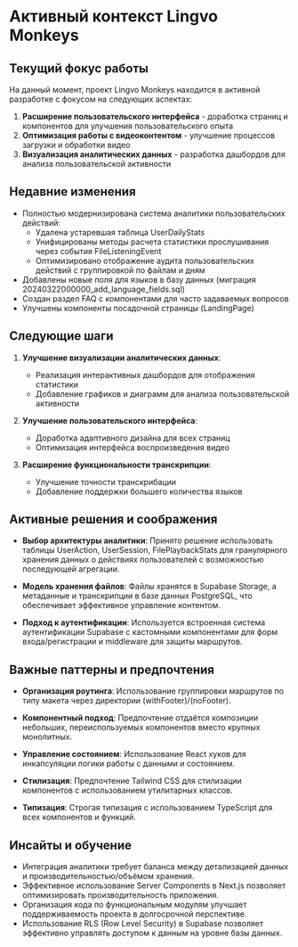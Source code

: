 # Активный контекст Lingvo Monkeys

## Текущий фокус работы

На данный момент, проект Lingvo Monkeys находится в активной разработке с фокусом на следующих аспектах:

1. **Расширение пользовательского интерфейса** - доработка страниц и компонентов для улучшения пользовательского опыта
2. **Оптимизация работы с видеоконтентом** - улучшение процессов загрузки и обработки видео
3. **Визуализация аналитических данных** - разработка дашбордов для анализа пользовательской активности

## Недавние изменения

- Полностью модернизирована система аналитики пользовательских действий:
  - Удалена устаревшая таблица UserDailyStats
  - Унифицированы методы расчета статистики прослушивания через события FileListeningEvent
  - Оптимизировано отображение аудита пользовательских действий с группировкой по файлам и дням
- Добавлены новые поля для языков в базу данных (миграция 20240322000000_add_language_fields.sql)
- Создан раздел FAQ с компонентами для часто задаваемых вопросов
- Улучшены компоненты посадочной страницы (LandingPage)

## Следующие шаги

1. **Улучшение визуализации аналитических данных**:

   - Реализация интерактивных дашбордов для отображения статистики
   - Добавление графиков и диаграмм для анализа пользовательской активности

2. **Улучшение пользовательского интерфейса**:

   - Доработка адаптивного дизайна для всех страниц
   - Оптимизация интерфейса воспроизведения видео

3. **Расширение функциональности транскрипции**:
   - Улучшение точности транскрибации
   - Добавление поддержки большего количества языков

## Активные решения и соображения

- **Выбор архитектуры аналитики**:
  Принято решение использовать таблицы UserAction, UserSession, FilePlaybackStats для гранулярного хранения данных о действиях пользователей с возможностью последующей агрегации.

- **Модель хранения файлов**:
  Файлы хранятся в Supabase Storage, а метаданные и транскрипции в базе данных PostgreSQL, что обеспечивает эффективное управление контентом.

- **Подход к аутентификации**:
  Используется встроенная система аутентификации Supabase с кастомными компонентами для форм входа/регистрации и middleware для защиты маршрутов.

## Важные паттерны и предпочтения

- **Организация роутинга**:
  Использование группировки маршрутов по типу макета через директории (withFooter)/(noFooter).

- **Компонентный подход**:
  Предпочтение отдаётся композиции небольших, переиспользуемых компонентов вместо крупных монолитных.

- **Управление состоянием**:
  Использование React хуков для инкапсуляции логики работы с данными и состоянием.

- **Стилизация**:
  Предпочтение Tailwind CSS для стилизации компонентов с использованием утилитарных классов.

- **Типизация**:
  Строгая типизация с использованием TypeScript для всех компонентов и функций.

## Инсайты и обучение

- Интеграция аналитики требует баланса между детализацией данных и производительностью/объёмом хранения.
- Эффективное использование Server Components в Next.js позволяет оптимизировать производительность приложения.
- Организация кода по функциональным модулям улучшает поддерживаемость проекта в долгосрочной перспективе.
- Использование RLS (Row Level Security) в Supabase позволяет эффективно управлять доступом к данным на уровне базы данных.
